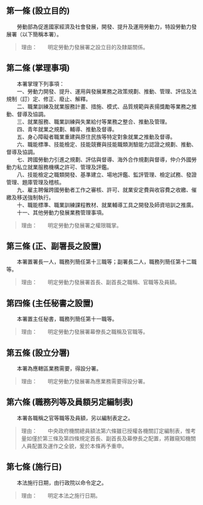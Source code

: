 第一條 (設立目的)
-----------------
　　勞動部為促進國家經濟及社會發展，開發、提升及運用勞動力，特設勞動力發展署（以下簡稱本署）。  
> 理由：　　明定勞動力發展署之設立目的及隸屬關係。



第二條 (掌理事項)
-----------------
　　本署掌理下列事項：  
　　一、勞動力開發、提升、運用與發展業務之政策規劃、推動、管理、評估及法規制（訂）定、修正、廢止、解釋。  
　　二、職業訓練及就業服務計畫、措施、模式、品質規範與表揚獎勵等業務之推動、督導及協調。  
　　三、就業服務、職業訓練與失業給付等業務之整合、推動及管理。  
　　四、青年就業之規劃、輔導、推動及督導。  
　　五、身心障礙者職業重建與原住民族等特定對象就業之推動及督導。  
　　六、職能標準、技能檢定、技能競賽與技能職類測驗能力認證之規劃、推動、督導及協調。  
　　七、跨國勞動力引進之規劃、評估與督導、海外合作規劃與督導，仲介外國勞動力私立就業服務機構之許可、管理及評鑑。  
　　八、技能檢定之職類開發、基準建立、場地評鑑、監評管理、檢定試務、發證管理、題庫管理及稽核。  
　　九、雇主聘僱跨國勞動者工作之審核、許可、就業安定費與收容費之收繳、催繳及移送強制執行。  
　　十、職能標準、職業訓練課程教材、就業輔導工具之開發及師資培訓之推廣。  
　　十一、其他勞動力發展業務管理事項。  
> 理由：　　明定勞動力發展署之權限職掌。



第三條 (正、副署長之設置)
-------------------------
　　本署置署長一人，職務列簡任第十三職等；副署長二人，職務列簡任第十二職等。  
> 理由：　　明定勞動力發展署首長、副首長之職稱、官職等及員額。



第四條 (主任秘書之設置)
-----------------------
　　本署置主任秘書，職務列簡任第十一職等。  
> 理由：　　明定勞動力發展署幕僚長之職稱及官職等。



第五條 (設立分署)
-----------------
　　本署為應轄區業務需要，得設分署。  
> 理由：　　明定勞動力發展署為應業務需要得設分署。



第六條 (職務列等及員額另定編制表)
---------------------------------
　　本署各職稱之官等職等及員額，另以編制表定之。  
> 理由：　　中央政府機關總員額法第六條雖已授權各機關訂定編制表，惟考量如僅於第三條及第四條規定首長、副首長及幕僚長之配置，將難窺知機關人員配置及運作之全貌，爰於本條再予重申。



第七條 (施行日)
---------------
　　本法施行日期，由行政院以命令定之。  
> 理由：　　明定本法之施行日期。